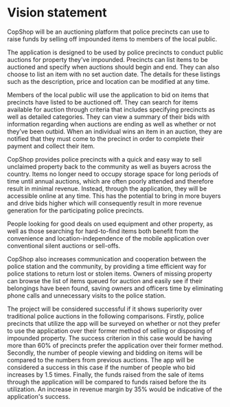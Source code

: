 # Vision statement

CopShop will be an auctioning platform that police precincts can use to raise funds by selling off 
impounded items to members of the local public. 

The application is designed to be used by police precincts to conduct public auctions for 
property they’ve impounded. Precincts can list items to be auctioned and specify when auctions 
should begin and end. They can also choose to list an item with no set auction date. The details 
for these listings such as the description, price and location can be modified at any time. 

Members of the local public will use the application to bid on items that precincts have listed to 
be auctioned off. They can search for items available for auction through criteria that includes 
specifying precincts as well as detailed categories. They can view a summary of their bids with 
information regarding when auctions are ending as well as whether or not they’ve been outbid. 
When an individual wins an item in an auction, they are notified that they must come to the 
precinct in order to complete their payment and collect their item.

CopShop provides police precincts with a quick and easy way to sell unclaimed property back to 
the community as well as buyers across the country. Items no longer need to occupy storage 
space for long periods of time until annual auctions, which are often poorly attended and 
therefore result in minimal revenue. Instead, through the application, they will be accessible 
online at any time. This has the potential to bring in more buyers and drive bids higher which will 
consequently result in more revenue generation for the participating police precincts. 

People looking for good deals on used equipment and other property, as well as those 
searching for hard-to-find items both benefit from the convenience and location-independence 
of the mobile application over conventional silent auctions or sell-offs.

CopShop also increases communication and cooperation between the police station and the 
community, by providing a time efficient way for police stations to return lost or stolen items. 
Owners of missing property can browse the list of items queued for auction and easily see if 
their belongings have been found, saving owners and officers time by eliminating phone calls 
and unnecessary visits to the police station.

The project will be considered successful if it shows superiority over traditional police auctions in 
the following comparisons. Firstly, police precincts that utilize the app will be surveyed on 
whether or not they prefer to use the application over their former method of selling or disposing 
of impounded property. The success criterion in this case would be having more than 60% of precincts
prefer the application over their former method. Secondly, the number of people viewing and bidding on 
items will be compared to the numbers from previous auctions. The app will be considered a success in
this case if the number of people who bid increases by 1.5 times. Finally, the funds raised from the 
sale of items through the application will be compared to funds raised before the its utilization. An
increase in revenue margin by 35% would be indicative of the application's success.